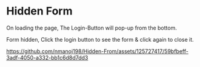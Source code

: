 # Hidden Form
<p>On loading the page, The Login-Button will pop-up from the bottom.</p>
<p>Form hidden, Click the login button to see the form & click again to close it.</p>

https://github.com/nmanoj198/Hidden-From/assets/125727417/59bfbeff-3adf-4050-a332-bb1c6d8d7dd3

